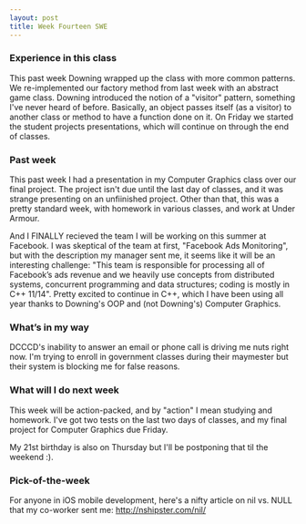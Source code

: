 ```yaml
---
layout: post
title: Week Fourteen SWE
---
```


### Experience in this class 
This past week Downing wrapped up the class with more common patterns. We re-implemented our factory method from last week with an abstract game class. Downing introduced the notion of a "visitor" pattern, something I've never heard of before. Basically, an object passes itself (as a visitor) to another class or method to have a function done on it. On Friday we started the student projects presentations, which will continue on through the end of classes.

### Past week  
This past week I had a presentation in my Computer Graphics class over our final project. The project isn't due until the last day of classes, and it was strange presenting on an unfiinished project. Other than that, this was a pretty standard week, with homework in various classes, and work at Under Armour.

And I FINALLY recieved the team I will be working on this summer at Facebook. I was skeptical of the team at first, "Facebook Ads Monitoring", but with the description my manager sent me, it seems like it will be an interesting challenge: "This team is responsible for processing all of Facebook’s ads revenue and we heavily use concepts from distributed systems, concurrent programming and data structures; coding is mostly in C++ 11/14". Pretty excited to continue in C++, which I have been using all year thanks to Downing's OOP and (not Downing's) Computer Graphics. 

### What’s in my way
DCCCD's inability to answer an email or phone call is driving me nuts right now. I'm trying to enroll in government classes during their maymester but their system is blocking me for false reasons.

### What will I do next week
This week will be action-packed, and by "action" I mean studying and homework. I've got two tests on the last two days of classes, and my final project for Computer Graphics due Friday.

My 21st birthday is also on Thursday but I'll be postponing that til the weekend :).

### Pick-of-the-week
For anyone in iOS mobile development, here's a nifty article on nil vs. NULL that my co-worker sent me:
http://nshipster.com/nil/
